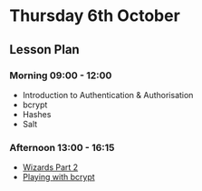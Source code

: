 # Thursday 6th October

## Lesson Plan

### Morning 09:00 - 12:00

+ Introduction to Authentication & Authorisation
+ bcrypt
+ Hashes
+ Salt

### Afternoon 13:00 - 16:15

+ [Wizards Part 2](https://github.com/DigitalCareerInstitute/BE-Db-Wizards)
+ [Playing with bcrypt](https://github.com/FrancoSpeziali/security-playing-with-bcrypt)
